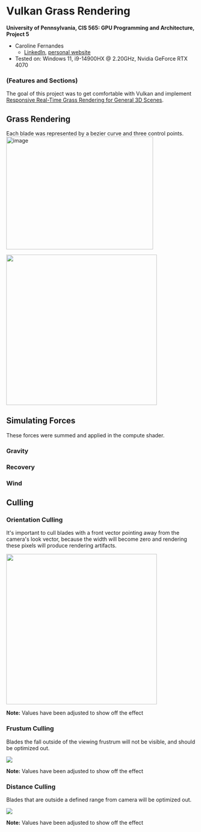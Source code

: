 Vulkan Grass Rendering
==================================

**University of Pennsylvania, CIS 565: GPU Programming and Architecture, Project 5**

* Caroline Fernandes
  * [LinkedIn](https://www.linkedin.com/in/caroline-fernandes-0-/), [personal website](https://0cfernandes00.wixsite.com/visualfx)
* Tested on: Windows 11, i9-14900HX @ 2.20GHz, Nvidia GeForce RTX 4070

### (Features and Sections)

The goal of this project was to get comfortable with Vulkan and implement [Responsive Real-Time Grass Rendering for General 3D Scenes](https://www.cg.tuwien.ac.at/research/publications/2017/JAHRMANN-2017-RRTG/JAHRMANN-2017-RRTG-draft.pdf).

## Grass Rendering
Each blade was represented by a bezier curve and three control points.
<img width="390" height="300" alt="image" src="https://github.com/user-attachments/assets/6f92d856-b80e-48d8-bc11-42d679e943c6" />

<img src="img/grass_rendering.gif" width="400"> 

## Simulating Forces
These forces were summed and applied in the compute shader.
### Gravity
### Recovery
### Wind

## Culling
### Orientation Culling
It's important to cull blades with a front vector pointing away from the camera's look vector, because the width will become zero and rendering these pixels will produce rendering artifacts.

<img src="img/orientation_culling.gif" width="400"> 

**Note:** Values have been adjusted to show off the effect

### Frustum Culling
Blades the fall outside of the viewing frustrum will not be visible, and should be optimized out.

![](img/viewFrustrum_culling.gif)

**Note:** Values have been adjusted to show off the effect

### Distance Culling
Blades that are outside a defined range from camera will be optimized out.

![](img/grass_dist_occl.gif)

**Note:** Values have been adjusted to show off the effect
